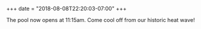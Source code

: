 +++
date = "2018-08-08T22:20:03-07:00"
+++

The pool now opens at 11:15am. Come cool off from our historic heat wave!
